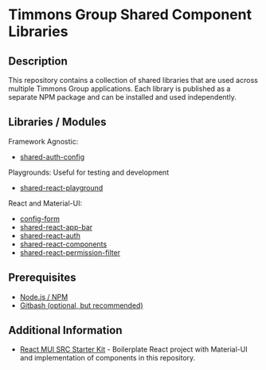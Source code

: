 # Timmons Group Shared Component Libraries #

## Description ##
This repository contains a collection of shared libraries that are used across multiple Timmons Group applications. Each library is published as a separate NPM package and can be installed and used independently.

## Libraries / Modules ##
Framework Agnostic:
- [shared-auth-config](./src/shared-auth-config/README.md)

Playgrounds: Useful for testing and development
- [shared-react-playground](./playground/src-sample/README.md)

React and Material-UI:
- [config-form](./timmons-group/src/config-form/README.md)
- [shared-react-app-bar](./timmons-group/src/shared-react-app-bar/README.md)
- [shared-react-auth](./timmons-group/src/shared-react-auth/README.md)
- [shared-react-components](./timmons-group/src/shared-react-components/README.md)
- [shared-react-permission-filter](./timmons-group/src/shared-react-permission-filter/README.md)

## Prerequisites ##
- [Node.js / NPM](https://nodejs.org/en/)
- [Gitbash (optional, but recommended)](https://git-scm.com/downloads)

## Additional Information ##
- [React MUI SRC Starter Kit](https://github.com/timmonsgroup/react-mui-src-starter-kit) - Boilerplate React project with Material-UI and implementation of components in this repository.